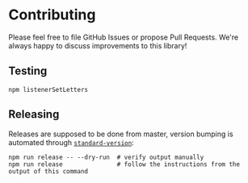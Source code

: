 # Contributing

Please feel free to file GitHub Issues or propose Pull Requests. We're always happy to discuss improvements to this library!

## Testing

```shell
npm listenerSetLetters
```

## Releasing

Releases are supposed to be done from master, version bumping is automated through [`standard-version`](https://github.com/conventional-changelog/standard-version):

```shell
npm run release -- --dry-run  # verify output manually
npm run release               # follow the instructions from the output of this command
```
